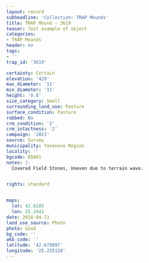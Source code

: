 ```yaml
---
layout: record
subheadline: 'Collection: TRAP Mounds'
title: TRAP Mound - 3619
teaser: Test example of object
categories:
- TRAP Mounds
header: no
tags:
- ''
trap_id: '3619'

certainty: Certain
elevation: '429'
max_diameter: '11'
min_diameter: '11'
height: '0.8'
size_category: Small
surrounding_land_use: Pasture
surface_condition: Pasture
robbed: No
crm_condition: '2'
crm_intactness: '2'
campaign: '2011'
source: Survey
municipality: Yasenovo Region
locality: ''
bgcode: DS001
notes: |-
  Covered Field Stones, Uneven due to terrain wave.


rights: standard


maps:
  lat: 42.6285
  lon: 25.2442
date: 2018-04-11
land_use_source: Photo
photo: Good
bg_code: ''
akb_code: ''
latitude: '42.679097'
longitude: '25.235128'
---
```

